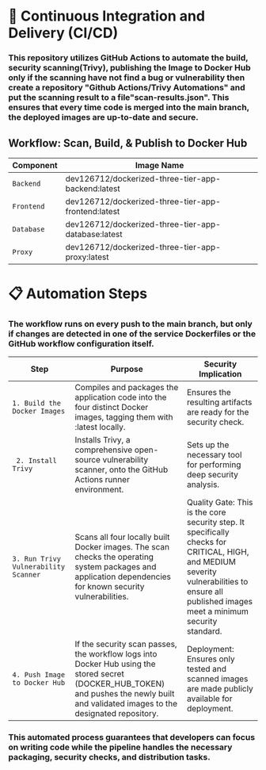 # 🚀 Continuous Integration and Delivery (CI/CD)

### This repository utilizes GitHub Actions to automate the build, security scanning(Trivy), publishing the Image to Docker Hub only if the scanning have not find a bug or vulnerability then create a repository "Github Actions/Trivy Automations" and put the scanning result to a file"scan-results.json". This ensures that every time code is merged into the main branch, the deployed images are up-to-date and secure.

## Workflow: Scan, Build, & Publish to Docker Hub

|Component | Image Name |
| --- | --- |
| `Backend ` | dev126712/dockerized-three-tier-app-backend:latest |
| `Frontend` | dev126712/dockerized-three-tier-app-frontend:latest |
| `Database` | dev126712/dockerized-three-tier-app-database:latest |
| `Proxy` | dev126712/dockerized-three-tier-app-proxy:latest |

# 📋 Automation Steps

### The workflow runs on every push to the main branch, but only if changes are detected in one of the service Dockerfiles or the GitHub workflow configuration itself.

| Step | Purpose | Security Implication |
| --- | --- | --- |
| `1. Build the Docker Images ` | Compiles and packages the application code into the four distinct Docker images, tagging them with :latest locally. | Ensures the resulting artifacts are ready for the security check. |
| ` 2. Install Trivy` | Installs Trivy, a comprehensive open-source vulnerability scanner, onto the GitHub Actions runner environment. | Sets up the necessary tool for performing deep security analysis. |
| `3. Run Trivy Vulnerability Scanner` | Scans all four locally built Docker images. The scan checks the operating system packages and application dependencies for known security vulnerabilities. | Quality Gate: This is the core security step. It specifically checks for CRITICAL, HIGH, and MEDIUM severity vulnerabilities to ensure all published images meet a minimum security standard. |
| `4. Push Image to Docker Hub` | If the security scan passes, the workflow logs into Docker Hub using the stored secret (DOCKER_HUB_TOKEN) and pushes the newly built and validated images to the designated repository. | Deployment: Ensures only tested and scanned images are made publicly available for deployment. |

### This automated process guarantees that developers can focus on writing code while the pipeline handles the necessary packaging, security checks, and distribution tasks.
